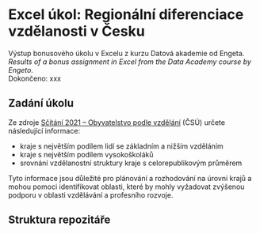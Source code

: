 # Excel úkol: Regionální diferenciace vzdělanosti v Česku   
Výstup bonusového úkolu v Excelu z kurzu Datová akademie od Engeta.   
_Results of a bonus assignment in Excel from the Data Academy course by Engeto._   
Dokončeno: xxx
## Zadání úkolu   
Ze zdroje [Sčítání 2021 – Obyvatelstvo podle vzdělání](https://data.gov.cz/datov%C3%A1-sada?iri=https%3A%2F%2Fdata.gov.cz%2Fzdroj%2Fdatov%C3%A9-sady%2F00025593%2Fd752b2704511a0e381d2e89385ad0b9f) (ČSÚ) určete následující informace:
* kraje s největším podílem lidí se základním a nižším vzděláním
* kraje s největším podílem vysokoškoláků
* srovnání vzdělanostní struktury kraje s celorepublikovým průměrem   

Tyto informace jsou důležité pro plánování a rozhodování na úrovni krajů a mohou pomoci identifikovat oblasti, které by mohly vyžadovat zvýšenou podporu v oblasti vzdělávání a profesního rozvoje.
## Struktura repozitáře
